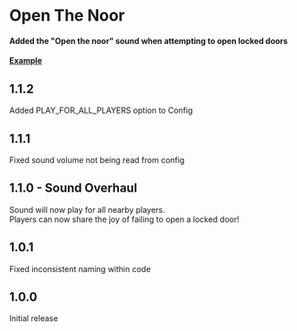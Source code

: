 # Open The Noor
#### Added the "Open the noor" sound when attempting to open locked doors

__[Example](https://youtu.be/vKgmCteDbY8)__
## 1.1.2
Added PLAY_FOR_ALL_PLAYERS option to Config

## 1.1.1
Fixed sound volume not being read from config

## 1.1.0 - Sound Overhaul
Sound will now play for all nearby players.<br>
Players can now share the joy of failing to open a locked door!

## 1.0.1
Fixed inconsistent naming within code

## 1.0.0
Initial release
